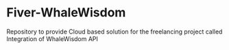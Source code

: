 # Fiver-WhaleWisdom
Repository to provide Cloud based solution for the freelancing project called Integration of WhaleWisdom API
